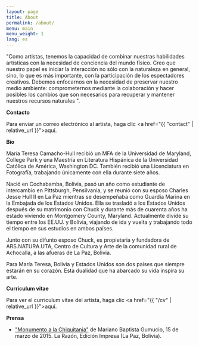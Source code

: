 ```yaml
---
layout: page
title: About
permalink: /about/
menu: main
menu_weight: 1
lang: es
---
```


<p class="message">
"Como artistas, tenemos la capacidad de combinar nuestras habilidades artísticas con la necesidad de conciencia del mundo físico. Creo que nuestro papel es iniciar la interacción no sólo con la naturaleza en general, sino, lo que es más importante, con la participación de los espectadores creativos. Debemos enfocarnos en la necesidad de preservar nuestro medio ambiente: comprometernos mediante la colaboración y hacer posibles los cambios que son necesarios para recuperar y mantener nuestros recursos naturales ".
</p>

**Contacto**

Para enviar un correo electrónico al artista, haga clic <a href="{{ "contact" | relative_url }}">aquí</a>.

**Bio**

María Teresa Camacho-Hull recibió un MFA de la Universidad de Maryland, College Park y una Maestría en Literatura Hispánica de la Universidad Católica de América, Washington DC. También recibió una Licenciatura en Fotografía, trabajando únicamente con ella durante siete años.

Nació en Cochabamba, Bolivia, pasó un año como estudiante de intercambio en Pittsburgh, Pensilvania, y se reunió con su esposo Charles Jesse Hull II en La Paz mientras se desempeñaba como Guardia Marina en la Embajada de los Estados Unidos. Ella se trasladó a los Estados Unidos después de su matrimonio con Chuck y durante más de cuarenta años ha estado viviendo en Montgomery County, Maryland. Actualmente divide su tiempo entre los EE.UU. y Bolivia, viajando de ida y vuelta y trabajando todo el tiempo en sus estudios en ambos países.

Junto con su difunto esposo Chuck, es propietaria y fundadora de ARS.NATURA.UTA, Centro de Cultura y Arte de la comunidad rural de Achocalla, a las afueras de La Paz, Bolivia.

Para María Teresa, Bolivia y Estados Unidos son dos países que siempre estarán en su corazón. Esta dualidad que ha abarcado su vida inspira su arte.

**Curriculum vitae**

Para ver el curriculum vitae del artista, haga clic <a href="{{ "/cv" | relative_url }}">aquí</a>.

**Prensa**

* <a href="https://teresacamachohull.github.io/2015/03/15/Press-Monumento/">"Monumento a la Chiquitania"</a> de Mariano Baptista Gumucio, 15 de marzo de 2015. La Razón, Edición Impresa (La Paz, Bolivia).


